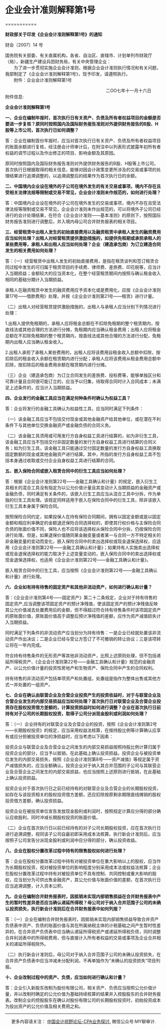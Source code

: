 ﻿# 企业会计准则解释第1号
===========

  

**财政部关于印发《企业会计准则解释第1号》的通知**

财会〔2007〕14 号

国务院有关部委、有关直属机构，各省、自治区、直辖市、计划单列市财政厅（局），新疆生产建设兵团财务局，有关中央管理企业：  
　　为了进一步贯彻实施企业会计准则，根据企业会计准则执行情况和有关问题，我部制定了《企业会计准则解释第1号》，现予印发，请遵照执行。  
　　附件：企业会计准则解释第1号

　　　　　　　　　　　　　　　　　　　　　　　 二OO七年十一月十六日  
附件信息:

**企业会计准则解释第1号**


**一、企业在编制年报时，首次执行日有关资产、负债及所有者权益项目的金额是否要进一步复核？原同时按照国内及国际财务报告准则对外提供财务报告的B股、H股等上市公司，首次执行日如何调整？**

答：企业在编制首份年报时，应当对首次执行日有关资产、负债及所有者权益项目的账面余额进行复核，经注册会计师审计后，在附注中以列表形式披露年初所有者权益的调节过程以及作出修正的项目、影响金额及其原因。

原同时按照国内及国际财务报告准则对外提供财务报告的B股、H股等上市公司，首次执行日根据取得的相关信息，能够对因会计政策变更所涉及的交易或事项的处理结果进行追溯调整的，以追溯调整后的结果作为首次执行日的余额。

**二、中国境内企业设在境外的子公司在境外发生的有关交易或事项，境内不存在且受相关法律法规等限制或交易不常见，企业会计准则未作规范的，如何进行处理？**

答：中国境内企业设在境外的子公司在境外发生的交易或事项，境内不存在且受法律法规等限制或交易不常见，企业会计准则未作出规范的，可以将境外子公司已经进行的会计处理结果，在符合《企业会计准则——基本准则》的原则下，按照国际财务报告准则进行调整后，并入境内母公司合并财务报表的相关项目。

**三、经营租赁中出租人发生的初始直接费用以及融资租赁中承租人发生的融资费用应当如何处理？出租人对经营租赁提供激励措施的，如提供免租期或承担承租人的某些费用等，承租人和出租人应当如何处理？企业（建造承包商）为订立建造合同发生的相关费用如何处理？**

答：（一）经营租赁中出租人发生的初始直接费用，是指在租赁谈判和签订租赁合同过程中发生的可归属于租赁项目的手续费、律师费、差旅费、印花税等，应当计入当期损益；金额较大的应当资本化，在整个经营租赁期间内按照与确认租金收入相同的基础分期计入当期损益。

承租人在融资租赁中发生的融资费用应予资本化或是费用化，应按《企业会计准则第17号——借款费用》处理，并按《企业会计准则第21号——租赁》进行计量。

（二）出租人对经营租赁提供激励措施的，出租人与承租人应当分别下列情况进行处理：

1.出租人提供免租期的，承租人应将租金总额在不扣除免租期的整个租赁期内，按直线法或其他合理的方法进行分摊，免租期内应当确认租金费用；出租人应将租金总额在不扣除免租期的整个租赁期内，按直线法或其他合理的方法进行分配，免租期内出租人应当确认租金收入。

2.出租人承担了承租人某些费用的，出租人应将该费用自租金收入总额中扣除，按扣除后的租金收入余额在租赁期内进行分配；承租人应将该费用从租金费用总额中扣除，按扣除后的租金费用余额在租赁期内进行分摊。

（三）企业（建造承包商）为订立合同发生的差旅费、投标费等，能够单独区分和可靠计量且合同很可能订立的，应当予以归集，待取得合同时计入合同成本；未满足上述条件的，应当计入当期损益。

**四、企业发行的金融工具应当在满足何种条件时确认为权益工具？**

答：企业将发行的金融工具确认为权益性工具，应当同时满足下列条件：

（一）该金融工具应当不包括交付现金或其他金融资产给其他单位，或在潜在不利条件下与其他单位交换金融资产或金融负债的合同义务。

（二）该金融工具须用或可用发行方自身权益工具进行结算的，如为非衍生工具，该金融工具应当不包括交付非固定数量的发行方自身权益工具进行结算的合同义务；如为衍生工具，该金融工具只能通过交付固定数量的发行方自身权益工具换取固定数额的现金或其他金融资产进行结算。其中，所指的发行方自身权益工具不包括本身通过收取或交付企业自身权益工具进行结算的合同。

**五、嵌入保险合同或嵌入租赁合同中的衍生工具应当如何处理？**

答：根据《企业会计准则第22号——金融工具确认和计量》的规定，嵌入衍生工具相关的混合工具没有指定为以公允价值计量且其变动计入当期损益的金融资产或金融负债，同时满足有关条件的，该嵌入衍生工具应当从混合工具中分拆，作为单独的衍生工具处理。该规定同样适用于嵌入在保险合同中的衍生工具，除非该嵌入衍生工具本身属于保险合同。

按照保险合同约定，如果投保人在持有保险合同期间，拥有以固定金额或是以固定金额和相应利率确定的金额退还保险合同选择权的，即使其行权价格与主保险合同负债的账面价值不同，保险人也不应将该选择权从保险合同中分拆，仍按保险合同进行处理。但是，如果退保价值随同某金融变量或者某一与合同一方不特定相关的非金融变量的变动而变化，嵌入保险合同中的卖出选择权或现金退保选择权，应适用《企业会计准则第22号——金融工具确认和计量》；如果持有人实施卖出选择权或现金退保选择权的能力取决于上述变量变动的，嵌入保险合同中的卖出选择权或现金退保选择权，也适用《企业会计准则第22号——金融工具确认和计量》。

嵌入租赁合同中的衍生工具，应当按照《企业会计准则第22号——金融工具确认和计量》进行处理。

**六、企业如有持有待售的固定资产和其他非流动资产，如何进行确认和计量？**

答：《企业会计准则第4号——固定资产》第二十二条规定，企业对于持有待售的固定资产,应当调整该项固定资产的预计净残值，使该固定资产的预计净残值反映其公允价值减去处置费用后的金额，但不得超过符合持有待售条件时该项固定资产的原账面价值，原账面价值高于调整后预计净残值的差额，应作为资产减值损失计入当期损益。

同时满足下列条件的非流动资产应当划分为持有待售：一是企业已经就处置该非流动资产作出决议；二是企业已经与受让方签订了不可撤销的转让协议；三是该项转让将在一年内完成。

符合持有待售条件的无形资产等其他非流动资产，比照上述原则处理，但不包括递延所得税资产、《企业会计准则第22号——金融工具确认和计量》规范的金融资产、以公允价值计量的投资性房地产和生物资产、保险合同中产生的合同权利。

持有待售的非流动资产包括单项资产和处置组，处置组是指作为整体出售或其他方式一并处置的一组资产。

**七、企业在确认由联营企业及合营企业投资产生的投资收益时，对于与联营企业及合营企业发生的内部交易损益应当如何处理？首次执行日对联营企业及合营企业投资存在股权投资借方差额的，计算投资损益时如何进行调整？企业在首次执行日前持有对子公司的长期股权投资，取得子公司分派现金股利或利润如何处理？**

答：（一）企业持有的对联营企业及合营企业的投资，按照《企业会计准则第2号——长期股权投资》的规定，应当采用权益法核算，在按持股比例等计算确认应享有或应分担被投资单位的净损益时，应当考虑以下因素：

投资企业与联营企业及合营企业之间发生的内部交易损益按照持股比例计算归属于投资企业的部分，应当予以抵销，在此基础上确认投资损益。投资企业与被投资单位发生的内部交易损失，按照《企业会计准则第8号——资产减值》等规定属于资产减值损失的，应当全额确认。投资企业对于纳入其合并范围的子公司与其联营企业及合营企业之间发生的内部交易损益，也应当按照上述原则进行抵销，在此基础上确认投资损益。

投资企业对于首次执行日之前已经持有的对联营企业及合营企业的长期股权投资，如存在与该投资相关的股权投资借方差额，还应扣除按原剩余期限直线摊销的股权投资借方差额，确认投资损益。

投资企业在被投资单位宣告发放现金股利或利润时，按照规定计算应分得的部分确认应收股利，同时冲减长期股权投资的账面价值。

（二）企业在首次执行日以前已经持有的对子公司长期股权投资，应在首次执行日进行追溯调整，视同该子公司自最初即采用成本法核算。执行新会计准则后，应当按照子公司宣告分派现金股利或利润中应分得的部分，确认投资收益。

**八、企业在股权分置改革过程中持有的限售股权如何进行处理？**

答：企业在股权分置改革过程中持有对被投资单位在重大影响以上的股权，应当作为长期股权投资，视对被投资单位的影响程度分别采用成本法或权益法核算；企业在股权分置改革过程中持有对被投资单位不具有控制、共同控制或重大影响的股权，应当划分为可供出售金融资产，其公允价值与账面价值的差额，在首次执行日应当追溯调整，计入资本公积。

**九、企业在编制合并财务报表时，因抵销未实现内部销售损益在合并财务报表中产生的暂时性差异是否应当确认递延所得税？母公司对于纳入合并范围子公司的未确认投资损失，执行新会计准则后在合并财务报表中如何列报？**

答：（一）企业在编制合并财务报表时，因抵销未实现内部销售损益导致合并资产负债表中资产、负债的账面价值与其在所属纳税主体的计税基础之间产生暂时性差异的，在合并资产负债表中应当确认递延所得税资产或递延所得税负债，同时调整合并利润表中的所得税费用，但与直接计入所有者权益的交易或事项及企业合并相关的递延所得税除外。

（二）执行新会计准则后，母公司对于纳入合并范围子公司的未确认投资损失，在合并资产负债表中应当冲减未分配利润，不再单独作为“未确认的投资损失”项目列报。

**十、企业改制过程中的资产、负债，应当如何进行确认和计量？**

答：企业引入新股东改制为股份有限公司，相关资产、负债应当按照公允价值计量，并以改制时确定的公允价值为基础持续核算的结果并入控股股东的合并财务报表。改制企业的控股股东在确认对股份有限公司的长期股权投资时，初始投资成本为投出资产的公允价值及相关费用之和。

* * *

     更多内容请关注： [中国会计视野论坛-CPA业务探讨.](https://bbs.esnai.com/thread-5354530-1-3.html) 微信公众号:MY聊审计.